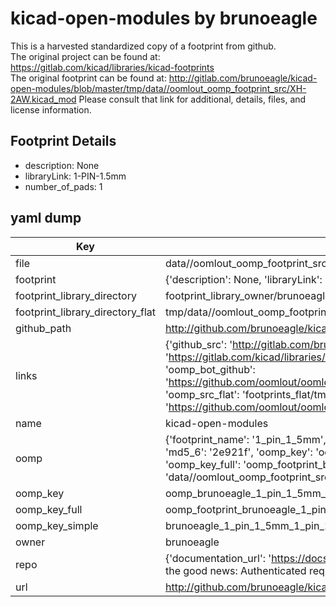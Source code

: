 # kicad-open-modules by brunoeagle  
This is a harvested standardized copy of a footprint from github.  
The original project can be found at:  
https://gitlab.com/kicad/libraries/kicad-footprints  
The original footprint can be found at:
http://gitlab.com/brunoeagle/kicad-open-modules/blob/master/tmp/data//oomlout_oomp_footprint_src/XH-2AW.kicad_mod
Please consult that link for additional, details, files, and license information.  
## Footprint Details
* description: None  
* libraryLink: 1-PIN-1.5mm  
* number_of_pads: 1  
## yaml dump  
| Key | Value |  
| --- | --- |  
| file | data//oomlout_oomp_footprint_src/kicad-open-modules/1-PIN-1.5mm.kicad_mod |  
| footprint | {'description': None, 'libraryLink': '1-PIN-1.5mm', 'number_of_pads': 1} |  
| footprint_library_directory | footprint_library_owner/brunoeagle_kicad-open-modules |  
| footprint_library_directory_flat | tmp/data//oomlout_oomp_footprint_src/footprints_flat/brunoeagle_1_pin_1_5mm_1_pin_1_5mm/working |  
| github_path | http://github.com/brunoeagle/kicad-open-modules/blob/master/tmp/data//oomlout_oomp_footprint_src/1-PIN-1.5mm.kicad_mod |  
| links | {'github_src': 'http://gitlab.com/brunoeagle/kicad-open-modules/blob/master/tmp/data//oomlout_oomp_footprint_src/XH-2AW.kicad_mod', 'github_src_repo': 'https://gitlab.com/kicad/libraries/kicad-footprints', 'oomp_bot': 'tmp/data//oomlout_oomp_footprint_src/footprints/brunoeagle_1_pin_1_5mm_1_pin_1_5mm/working', 'oomp_bot_github': 'https://github.com/oomlout/oomlout_oomp_footprint_bot/tree/main/tmp/data//oomlout_oomp_footprint_src/footprints/brunoeagle_1_pin_1_5mm_1_pin_1_5mm/working', 'oomp_src_flat': 'footprints_flat/tmp/data//oomlout_oomp_footprint_src/footprints_flat/brunoeagle_1_pin_1_5mm_1_pin_1_5mm/working', 'oomp_src_flat_github': 'https://github.com/oomlout/oomlout_oomp_footprint_src/tree/main/tmp/data//oomlout_oomp_footprint_src/footprints_flat/brunoeagle_1_pin_1_5mm_1_pin_1_5mm/working'} |  
| name | kicad-open-modules |  
| oomp | {'footprint_name': '1_pin_1_5mm', 'library_name': '1_pin_1_5mm_kicad_mod', 'md5': '2e921f9da32edd7428631147db4f8be5', 'md5_10': '2e921f9da3', 'md5_5': '2e921', 'md5_6': '2e921f', 'oomp_key': 'oomp_brunoeagle_1_pin_1_5mm_1_pin_1_5mm', 'oomp_key_extra': 'oomp_footprint_brunoeagle_1_pin_1_5mm_1_pin_1_5mm', 'oomp_key_full': 'oomp_footprint_brunoeagle_1_pin_1_5mm_1_pin_1_5mm_2e921f', 'oomp_key_simple': 'brunoeagle_1_pin_1_5mm_1_pin_1_5mm', 'original_filename': 'data//oomlout_oomp_footprint_src/kicad-open-modules/1-PIN-1.5mm.kicad_mod', 'owner_name': 'brunoeagle'} |  
| oomp_key | oomp_brunoeagle_1_pin_1_5mm_1_pin_1_5mm |  
| oomp_key_full | oomp_footprint_brunoeagle_1_pin_1_5mm_1_pin_1_5mm |  
| oomp_key_simple | brunoeagle_1_pin_1_5mm_1_pin_1_5mm |  
| owner | brunoeagle |  
| repo | {'documentation_url': 'https://docs.github.com/rest/overview/resources-in-the-rest-api#rate-limiting', 'message': "API rate limit exceeded for 84.66.142.224. (But here's the good news: Authenticated requests get a higher rate limit. Check out the documentation for more details.)"} |  
| url | http://github.com/brunoeagle/kicad-open-modules |  

